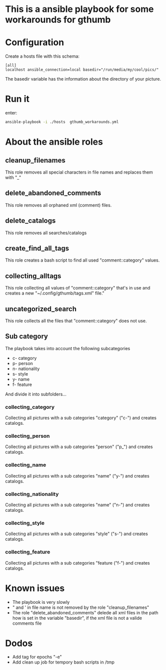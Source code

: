 # This is a ansible playbook for some workarounds for  gthumb #

# Configuration #

Create a hosts file with this schema:

```
[all]
localhost ansible_connection=local basedir="/run/media/my/cool/pics/"
```
The basedir variable has the information about the directory of your picture.

# Run it #

enter:
```bash
ansible-playbook -i ./hosts  gthumb_workarounds.yml
```
# About the ansible roles #

##  cleanup_filenames ##

This role removes all special characters in file names and replaces them with "\_"

##  delete_abandoned_comments ##

This role removes all orphaned xml (comment) files.

##  delete_catalogs ##

This role removes all searches/catalogs

##  create_find_all_tags ##

This role creates a bash script to find all used "comment::category" values.

##  collecting_alltags ##

This role collecting all values of "comment::category" that's in use and  
creates a new "~/.config/gthumb/tags.xml" file."

##  uncategorized_search ##

This role collects all the files that "comment::category" does not use.

## Sub category ##

The playbook takes into account the following subcategories

* c- category
* p- person
* n- nationality
* s- style
* y- name
* f- feature

And divide it into subfolders...

###  collecting_category ###

Collecting all pictures with a sub categories "category" ("c-") and creates catalogs.

###  collecting_person ###

Collecting all pictures with a sub categories "person" ("p_") and creates catalogs.

###  collecting_name ###

Collecting all pictures with a sub categories "name" ("y-") and creates catalogs.

###  collecting_nationality ###

Collecting all pictures with a sub categories "name" ("n-") and creates catalogs.

###  collecting_style ###

Collecting all pictures with a sub categories "style" ("s-") and creates catalogs.


###  collecting_feature ###

Collecting all pictures with a sub categories "feature ("f-") and creates catalogs.

# Known issues #
* The playbook is very slowly
* " and ' in file name is not removed by the role "cleanup_filenames"
* The role "delete_abandoned_comments" delede all xml files in the path how is set in the variable "basedir", if the xml file is not a valide comments file

# Dodos #

* Add tag for epochs "-e"
* Add clean up job for tempory bash scripts in /tmp
